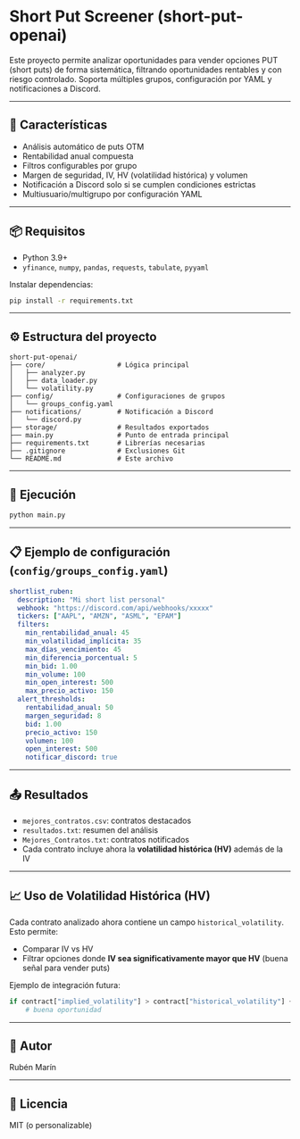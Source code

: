 # Short Put Screener (short-put-openai)

Este proyecto permite analizar oportunidades para vender opciones PUT (short puts) de forma sistemática, filtrando oportunidades rentables y con riesgo controlado. Soporta múltiples grupos, configuración por YAML y notificaciones a Discord.

---

## 🚀 Características

- Análisis automático de puts OTM
- Rentabilidad anual compuesta
- Filtros configurables por grupo
- Margen de seguridad, IV, HV (volatilidad histórica) y volumen
- Notificación a Discord solo si se cumplen condiciones estrictas
- Multiusuario/multigrupo por configuración YAML

---

## 📦 Requisitos

- Python 3.9+
- `yfinance`, `numpy`, `pandas`, `requests`, `tabulate`, `pyyaml`

Instalar dependencias:
```bash
pip install -r requirements.txt
```

---

## ⚙️ Estructura del proyecto

```
short-put-openai/
├── core/                  # Lógica principal
│   ├── analyzer.py
│   ├── data_loader.py
│   └── volatility.py
├── config/                # Configuraciones de grupos
│   └── groups_config.yaml
├── notifications/         # Notificación a Discord
│   └── discord.py
├── storage/               # Resultados exportados
├── main.py                # Punto de entrada principal
├── requirements.txt       # Librerías necesarias
├── .gitignore             # Exclusiones Git
└── README.md              # Este archivo
```

---

## 🧪 Ejecución

```bash
python main.py
```

---

## 📋 Ejemplo de configuración (`config/groups_config.yaml`)

```yaml
shortlist_ruben:
  description: "Mi short list personal"
  webhook: "https://discord.com/api/webhooks/xxxxx"
  tickers: ["AAPL", "AMZN", "ASML", "EPAM"]
  filters:
    min_rentabilidad_anual: 45
    min_volatilidad_implícita: 35
    max_días_vencimiento: 45
    min_diferencia_porcentual: 5
    min_bid: 1.00
    min_volume: 100
    min_open_interest: 500
    max_precio_activo: 150
  alert_thresholds:
    rentabilidad_anual: 50
    margen_seguridad: 8
    bid: 1.00
    precio_activo: 150
    volumen: 100
    open_interest: 500
    notificar_discord: true
```

---

## 📤 Resultados
- `mejores_contratos.csv`: contratos destacados
- `resultados.txt`: resumen del análisis
- `Mejores_Contratos.txt`: contratos notificados
- Cada contrato incluye ahora la **volatilidad histórica (HV)** además de la IV

---

## 📈 Uso de Volatilidad Histórica (HV)

Cada contrato analizado ahora contiene un campo `historical_volatility`. Esto permite:

- Comparar IV vs HV
- Filtrar opciones donde **IV sea significativamente mayor que HV** (buena señal para vender puts)

Ejemplo de integración futura:
```python
if contract["implied_volatility"] > contract["historical_volatility"] + 10:
    # buena oportunidad
```

---

## 🧠 Autor
Rubén Marín

---

## 📝 Licencia
MIT (o personalizable)
